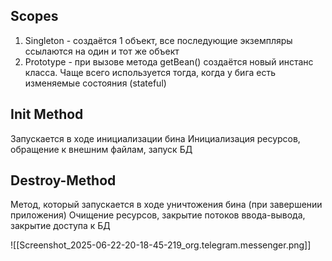 ## Scopes

1. Singleton - создаётся 1 объект, все последующие экземпляры ссылаются на один и тот же объект
2. Prototype - при вызове метода getBean() создаётся новый инстанс класса. Чаще всего используется тогда, когда у бига есть изменяемые состояния (stateful)
## Init Method

Запускается в ходе инициализации бина 
Инициализация ресурсов, обращение к внешним файлам, запуск БД

## Destroy-Method

Метод, который запускается в ходе уничтожения бина (при завершении приложения)
Очищение ресурсов, закрытие потоков ввода-вывода, закрытие доступа к БД

![[Screenshot_2025-06-22-20-18-45-219_org.telegram.messenger.png]]

